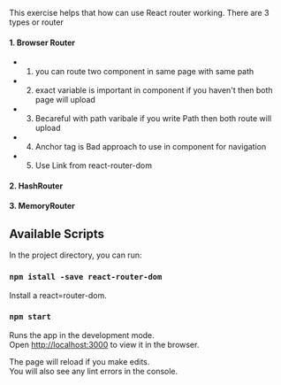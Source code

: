 This exercise helps that how can use React router working. There are 3 types or router

#### 1. Browser Router

- 1. you can route two component in same page with same path
- 2. exact variable is important in component if you haven't then both page will upload
- 3. Becareful with path varibale if you write Path then both route will upload
- 4. Anchor tag <a /> is Bad approach to use in component for navigation
- 5.  Use Link from react-router-dom

#### 2. HashRouter

#### 3. MemoryRouter

## Available Scripts

In the project directory, you can run:

### `npm istall -save react-router-dom`

Install a react=router-dom.<br />

### `npm start`

Runs the app in the development mode.<br />
Open [http://localhost:3000](http://localhost:3000) to view it in the browser.

The page will reload if you make edits.<br />
You will also see any lint errors in the console.
